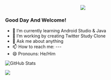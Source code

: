 <div align="center">
<img src="http://www.zenyomanagement.nl/wp-content/uploads/2018/08/About-me-1024x404.png" align="center" />
</div>  

### Good Day And Welcome!

 - 🌱 I’m currently learning Android Studio & Java<br />
 - 🌱 I’m working by creating Twitter Study Clone<br />
 - 💬 Ask me about anything<br />
 - 📫 How to reach me: ---<br />
 - 😄 Pronouns: He/Him
	

![GitHub Stats](https://github-readme-stats.vercel.app/api?username=Arbross&show_icons=true)

![](https://visitor-badge.laobi.icu/badge?page_id=Arbross.Arbross)

